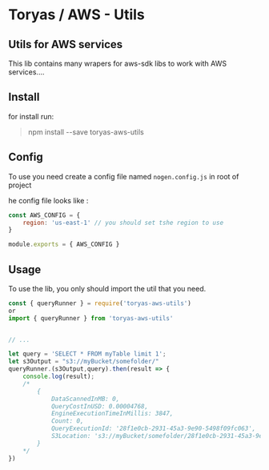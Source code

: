 # Toryas / AWS - Utils

## Utils for AWS services

This lib contains many wrapers for aws-sdk libs to work with AWS services....

## Install 

for install run:

> npm install --save toryas-aws-utils

## Config

To use you need create a config file named `nogen.config.js` in root of project

he config file looks like : 

```javascript
const AWS_CONFIG = {
    region: 'us-east-1' // you should set tshe region to use
}

module.exports = { AWS_CONFIG }
```

## Usage

To use the lib, you only should import the util that you need.

```javascript
const { queryRunner } = require('toryas-aws-utils')
or
import { queryRunner } from 'toryas-aws-utils'


// ...

let query = 'SELECT * FROM myTable limit 1';
let s3Output = "s3://myBucket/somefolder/"
queryRunner.(s3Output,query).then(result => {
    console.log(result);
    /*
        {
            DataScannedInMB: 0,
            QueryCostInUSD: 0.00004768,
            EngineExecutionTimeInMillis: 3847,
            Count: 0,
            QueryExecutionId: '28f1e0cb-2931-45a3-9e90-5498f09fc063',
            S3Location: 's3://myBucket/somefolder/28f1e0cb-2931-45a3-9e90-5498f09fc063.csv'
        }
    */
})

```